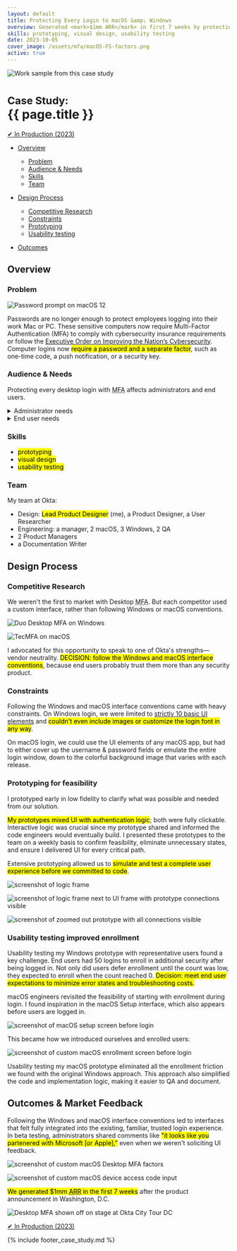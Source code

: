 ```yaml
---
layout: default
title: Protecting Every Login to macOS &amp; Windows
overview: Generated <mark>$1mm ARR</mark> in first 7 weeks by protecting users on every login to their Mac or PC.
skills: prototyping, visual design, usability testing
date: 2023-10-05
cover_image: /assets/mfa/macOS-FS-factors.png
active: true
---
```


<img
  src="{{ site.url }}/assets/mfa/macOS-FS-factors.png"
  alt="Work sample from this case study"
  class="screenshot screenshot-landscape"
/>

# <small>Case Study:</small> <br />{{ page.title }}

<a href="https://www.okta.com/products/device-access/" type="button" class="btn btn-success" target="_blank">&#10004; In Production (2023)</a>



* [Overview](#1)
  * [Problem](#1.1)
  * [Audience & Needs](#1.2)
  * [Skills](#1.3)
  * [Team](#1.4)

* [Design Process](#2)
  * [Competitive Research](#2.1)
  * [Constraints](#2.2)
  * [Prototyping](#2.3)
  * [Usability testing](#2.4)

* [Outcomes](#3)



<a name="1"></a>
## Overview



<a name="1.1"></a>
### Problem

<img
  src="{{ site.url }}/assets/mfa/macOS-pw-login.png"
  alt="Password prompt on macOS 12"
  class="screenshot screenshot-landscape"
/>

Passwords are no longer enough to protect employees logging into their work Mac or PC. These sensitive computers now require Multi-Factor Authentication (MFA) to comply with cybersecurity insurance requirements or follow the [Executive Order on Improving the Nation’s Cybersecurity](https://www.whitehouse.gov/briefing-room/presidential-actions/2021/05/12/executive-order-on-improving-the-nations-cybersecurity/). Computer logins now <mark>require a password and a separate factor</mark>, such as one-time code, a push notification, or a security key.



<a name="1.2"></a>
### Audience & Needs

Protecting every desktop login with <abbr title="Multi-Factor Authentication">MFA</abbr> affects administrators and end users. 

<details>
    <summary>Administrator needs</summary>

    <ul>
        <li>deploy software that changes the login experience for every computer in their organization</li>
        <li>configure which end users are affected</li>
        <li>minimize end users being locked out of their work computers</li>
    </ul>

</details>

<details>
    <summary>End user needs</summary>

    <ul>
        <li>understand their computer login will change</li>
        <li>get enrolled in any new security measures for <abbr title="Multi-Factor Authentication">MFA</abbr></li>
        <li>use <abbr title="Multi-Factor Authentication">MFA</abbr> on every computer login</li>
        <li>still be able to login when their computer is offline</li>
    </ul>
</details>



<a name="1.3"></a>
### Skills

* <mark>prototyping</mark>
* <mark>visual design</mark>
* <mark>usability testing</mark>



<a name="1.4"></a>
### Team

My team at Okta:

- Design: <mark>Lead Product Designer</mark> (me), a Product Designer, a User Researcher
- Engineering: a manager, 2 macOS, 3 Windows, 2 QA
- 2 Product Managers
- a Documentation Writer



<a name="2"></a>
## Design Process



<a name="2.1"></a>
### Competitive Research

We weren't the first to market with Desktop <abbr title="Multi-Factor Authentication">MFA</abbr>. But each competitor used a custom interface, rather than following Windows or macOS conventions. 

<img
  src="{{ site.url }}/assets/mfa/duo-win.png"
  alt="Duo Desktop MFA on Windows"
  class="screenshot screenshot-landscape"
/>

<img
  src="{{ site.url }}/assets/mfa/tecmfa-mac.png"
  alt="TecMFA on macOS"
  class="screenshot screenshot-landscape"
/>

I advocated for this opportunity to speak to one of Okta's strengths&mdash;vendor neutrality. <mark><span class="decision">DECISION</span>: follow the Windows and macOS interface conventions</mark>, because end users probably trust them more than any security product.



<a name="2.2"></a>
### Constraints

Following the Windows and macOS interface conventions came with heavy constraints. On Windows login, we were limited to [strictly 10 basic UI elements](https://learn.microsoft.com/en-us/windows/win32/api/credentialprovider/ne-credentialprovider-credential_provider_field_type) and <mark>couldn't even include images or customize the login font in any way</mark>.

On macOS login, we could use the UI elements of any macOS app, but had to either cover up the username &amp; password fields or emulate the entire login window, down to the colorful background image that varies with each release.



<a name="2.3"></a>
### Prototyping for feasibility

I prototyped early in low fidelity to clarify what was possible and needed from our solution.

<mark>My prototypes mixed UI with authentication logic</mark>; both were fully clickable. Interactive logic was crucial since my prototype shared and informed the code engineers would eventually build. I presented these prototypes to the team on a weekly basis to confirm feasibility, eliminate unnecessary states, and ensure I delivered UI for every critical path.

Extensive prototyping allowed us to <mark>simulate and test a complete user experience before we committed to code</mark>.

<img
  src="{{ site.url }}/assets/mfa/macOS-logic-frame.png"
  alt="screenshot of logic frame"
  class="screenshot screenshot-landscape zoomable"
/>

<img
  src="{{ site.url }}/assets/mfa/macOS-logic-with-UI.jpg"
  alt="screenshot of logic frame next to UI frame with prototype connections visible"
  class="screenshot screenshot-landscape zoomable"
/>

<img
  src="{{ site.url }}/assets/mfa/macOS-prototype.jpg"
  alt="screenshot of zoomed out prototype with all connections visible"
  class="screenshot screenshot-landscape zoomable"
/>



<a name="2.4"></a>
### Usability testing improved enrollment

Usability testing my Windows prototype with representative users found a key challenge. End users had 50 logins to enroll in additional security after being logged in. Not only did users defer enrollment until the count was low, they expected to enroll when the count reached 0. <mark><span class="decision">Decision</span>: meet end user expectations to minimize error states and troubleshooting costs.</mark>

macOS engineers revisited the feasibility of starting with enrollment during login.  I found inspiration in the macOS Setup interface, which also appears before users are logged in. 

<img
  src="{{ site.url }}/assets/mfa/macOS-setup.png"
  alt="screenshot of macOS setup screen before login"
  class="screenshot screenshot-landscape zoomable"
/>

This became how we introduced ourselves and enrolled users:

<img
  src="{{ site.url }}/assets/mfa/macOS-enrollment.png"
  alt="screenshot of custom macOS enrollment screen before login"
  class="screenshot screenshot-landscape zoomable"
/>

Usability testing my macOS prototype eliminated all the enrollment friction we found with the original Windows approach. This approach also simplified the code and implementation logic, making it easier to QA and document.



<a name="3"></a>
## Outcomes &amp; Market Feedback

Following the Windows and macOS interface conventions led to interfaces that felt fully integrated into the existing, familiar, trusted login experience. In beta testing, administrators shared comments like <mark>"it looks like you partenered with Microsoft [or Apple],"</mark> even when we weren't soliciting UI feedback.

<img
  src="{{ site.url }}/assets/mfa/macOS-FS-factors.png"
  alt="screenshot of custom macOS Desktop MFA factors"
  class="screenshot screenshot-landscape zoomable"
/>

<img
  src="{{ site.url }}/assets/mfa/macOS-FS-offline.png"
  alt="screenshot of custom macOS device access code input"
  class="screenshot screenshot-landscape zoomable"
/>

<mark>We generated $1mm <abbr title="Annual Recurring Revenue">ARR</abbr> in the first 7 weeks</mark> after the product announcement in Washington, D.C.

<img
  src="{{ site.url }}/assets/mfa/on-stage.jpg"
  alt="Desktop MFA shown off on stage at Okta City Tour DC"
  class="screenshot screenshot-landscape zoomable"
/>



<a href="https://www.okta.com/products/device-access/" type="button" class="btn btn-success" target="_blank">&#10004; In Production (2023)</a>

{% include footer_case_study.md %}
